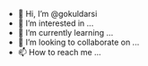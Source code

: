 - 👋 Hi, I’m @gokuldarsi
- 👀 I’m interested in ...
- 🌱 I’m currently learning ...
- 💞️ I’m looking to collaborate on ...
- 📫 How to reach me ...

<!---
gokuldarsi/gokuldarsi is a ✨ special ✨ repository because its `README.md` (this file) appears on your GitHub profile.
You can click the Preview link to take a look at your changes.
--->
